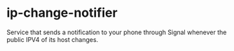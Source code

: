 # ip-change-notifier

Service that sends a notification to your phone through Signal whenever the public IPV4 of its host changes.
